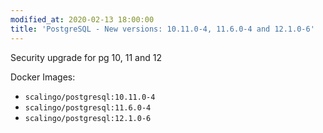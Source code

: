```yaml
---
modified_at: 2020-02-13 18:00:00
title: 'PostgreSQL - New versions: 10.11.0-4, 11.6.0-4 and 12.1.0-6'
---
```


Security upgrade for pg 10, 11 and 12

Docker Images:

* `scalingo/postgresql:10.11.0-4`
* `scalingo/postgresql:11.6.0-4`
* `scalingo/postgresql:12.1.0-6`


